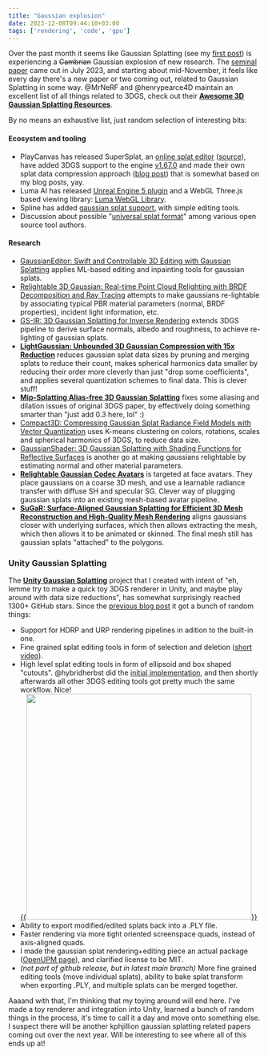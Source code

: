 ```yaml
---
title: "Gaussian explosion"
date: 2023-12-08T09:44:10+03:00
tags: ['rendering', 'code', 'gpu']
---
```


Over the past month it seems like Gaussian Splatting (see my [first post](/blog/2023/09/05/Gaussian-Splatting-is-pretty-cool/))
is experiencing a ~~Cambrian~~ Gaussian explosion of new research. The [seminal paper](https://repo-sam.inria.fr/fungraph/3d-gaussian-splatting/)
came out in July 2023, and starting about mid-November, it feels like every day there's a new paper or two coming out,
related to Gaussian Splatting in some way. @MrNeRF and @henrypearce4D maintain an excellent list of all things related to 3DGS,
check out their [**Awesome 3D Gaussian Splatting Resources**](https://github.com/MrNeRF/awesome-3D-gaussian-splatting).

By no means an exhaustive list, just random selection of interesting bits:

#### Ecosystem and tooling

- PlayCanvas has released SuperSplat, an [online splat editor](https://playcanvas.com/super-splat) ([source](https://github.com/playcanvas/super-splat)),
  have added 3DGS support to the engine [v1.67.0](https://github.com/playcanvas/engine/releases/tag/v1.67.0) and made their
  own splat data compression approach ([blog post](https://blog.playcanvas.com/compressing-gaussian-splats/)) that is somewhat based on my blog posts, yay.
- Luma AI has released [Unreal Engine 5 plugin](https://lumaai.notion.site/Luma-Unreal-Engine-Plugin-0-4-8005919d93444c008982346185e933a1#c4c8d006b08c47fe8d901c2beca3f3bf)
  and a WebGL Three.js based viewing library: [Luma WebGL Library](https://lumalabs.ai/luma-web-library).
- Spline has added [gaussian splat support](https://docs.spline.design/e17b7c105ef0433f8c5d2b39d512614e), with simple editing tools.
- Discussion about possible "[universal splat format](https://github.com/mkkellogg/GaussianSplats3D/issues/47)" among various open source tool authors.

#### Research

- [GaussianEditor: Swift and Controllable 3D Editing with Gaussian Splatting](https://buaacyw.github.io/gaussian-editor/) applies ML-based
  editing and inpainting tools for gaussian splats.
- [Relightable 3D Gaussian: Real-time Point Cloud Relighting with BRDF Decomposition and Ray Tracing](https://nju-3dv.github.io/projects/Relightable3DGaussian/) attempts to make gaussians re-lightable by associating typical PBR material parameters (normal, BRDF properties),
incident light information, etc.
- [GS-IR: 3D Gaussian Splatting for Inverse Rendering](https://lzhnb.github.io/project-pages/gs-ir.html) extends 3DGS pipeline to derive
  surface normals, albedo and roughness, to achieve re-lighting of gaussian splats.
- [**LightGaussian: Unbounded 3D Gaussian Compression with 15x Reduction**](https://lightgaussian.github.io/) reduces gaussian splat data sizes
  by pruning and merging splats to reduce their count, makes spherical harmonics data smaller by reducing their order more cleverly than just
  "drop some coefficients", and applies several quantization schemes to final data. This is clever stuff!
- [**Mip-Splatting Alias-free 3D Gaussian Splatting**](https://niujinshuchong.github.io/mip-splatting/) fixes some aliasing and dilation issues
  of original 3DGS paper, by effectively doing something smarter than "just add 0.3 here, lol" :)
- [Compact3D: Compressing Gaussian Splat Radiance Field Models with Vector Quantization](https://github.com/UCDvision/compact3d) uses K-means
  clustering on colors, rotations, scales and spherical harmonics of 3DGS, to reduce data size.
- [GaussianShader: 3D Gaussian Splatting with Shading Functions for Reflective Surfaces](https://asparagus15.github.io/GaussianShader.github.io/)
  is another go at making gaussians relightable by estimating normal and other material parameters.
- [**Relightable Gaussian Codec Avatars**](https://shunsukesaito.github.io/rgca/) is targeted at face avatars. They place gaussians on a coarse 3D
  mesh, and use a learnable radiance transfer with diffuse SH and specular SG. Clever way of plugging gaussian splats into an existing mesh-based
  avatar pipeline.
- [**SuGaR: Surface-Aligned Gaussian Splatting for Efficient 3D Mesh Reconstruction and High-Quality Mesh Rendering**](https://imagine.enpc.fr/~guedona/sugar/)
  aligns gaussians closer with underlying surfaces, which then allows extracting the mesh, which then allows it to be animated or skinned. The final
  mesh still has gaussian splats "attached" to the polygons.


### Unity Gaussian Splatting

The [**Unity Gaussian Splatting**](https://github.com/aras-p/UnityGaussianSplatting) project that I created with intent of
"eh, lemme try to make a quick toy 3DGS renderer in Unity, and maybe play around with data size reductions", has somewhat surprisingly
reached 1300+ GitHub stars. Since the [previous blog post](/blog/2023/09/05/Gaussian-Splatting-is-pretty-cool/) it got a bunch
of random things:
- Support for HDRP and URP rendering pipelines in adition to the built-in one.
- Fine grained splat editing tools in form of selection and deletion ([short video](https://www.youtube.com/watch?v=MKIGtEIjRi0)).
- High level splat editing tools in form of ellipsoid and box shaped "cutouts". @hybridherbst did the
  [initial implementation](https://github.com/aras-p/UnityGaussianSplatting/pull/24), and then shortly afterwards all other
  3DGS editing tools got pretty much the same workflow. Nice! \
  [{{<img src="/img/blog/2023/gaussian-splat/splat-cutouts.png" width="450px">}}](/img/blog/2023/gaussian-splat/splat-cutouts.png)
- Ability to export modified/edited splats back into a .PLY file.
- Faster rendering via more tight oriented screenspace quads, instead of axis-aligned quads.
- I made the gaussian splat rendering+editing piece an actual package ([OpenUPM page](https://openupm.com/packages/org.nesnausk.gaussian-splatting/)),
  and clarified license to be MIT.
- *(not part of github release, but in latest main branch)* More fine grained editing tools (move individual splats), ability to bake
  splat transform when exporting .PLY, and multiple splats can be merged together.

Aaaand with that, I'm thinking that my toying around will end here. I've made a toy renderer and integration into Unity,
learned a bunch of random things in the process, it's time to call it a day and move onto something else. I suspect there will be another
kphjillion gaussian splatting related papers coming out over the next year. Will be interesting to see where all of this ends up at!




